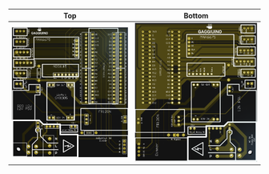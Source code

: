Top|Bottom
:---:|:---:
![Lego PCB-Molex-Front](/PCB/Molex/Images/Lego-PCB-Molex-Front.png)|![Lego PCB-Molex-Back](/PCB/Molex/Images/Lego-PCB-Molex-Back.png)